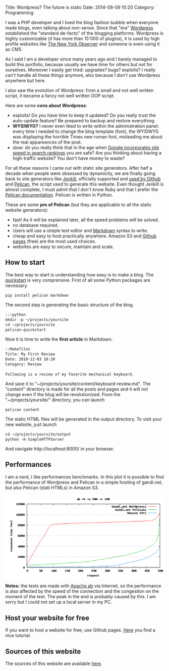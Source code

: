 Title: Wordpress? The future is static
Date: 2014-08-09 10:20
Category: Programming

I was a PHP developer and I lived the blog fashion bubble when everyone made blogs, 
even talking about non-sense. Since that "era" [Wordpress](http://www.wordpress.org)
established the "standard de-facto" of the blogging platforms. Wordpress is highly
customizable (it has more than 15'000 of plugins), it is used by high profile
websites like [The New York Observer](http://www.observer.com/) and someone is even
using it as CMS.

As I said I am a developer since many years ago and I barely managed to build this
portfolio, because usually we have time for others but not for ourselves. Moreover I 
easily get tired: upgrades? bugs? exploits? I really can't handle all these things
anymore, also because I don't use Wordpress anywhere but here.

I also saw the evolution of Wordpress: from a small and not well written script, 
it became a fancy not well written OOP script. 

Here are some __cons about Wordpress__:

 * exploits! Do you have time to keep it updated? Do you really trust the auto-update
 feature? Be prepared to backup and restore everything.
 * __WYSIWYG?__ I never even liked to write within the administration panel: every time I needed to change the blog template (font), the WYSIWYG was displaying the horrible Times new roman font, misleading me about the real appareances of the post.
 * slow: do you really think that in the age when [Google incorporates site speed in search
 rankings](http://www.mattcutts.com/blog/site-speed/) you are safe? Are you thinking
 about having a high-traffic website? You don't have money to waste?

For all these reasons I came out with static site generators. After half a decade when
people were obsessed by dynamicity, we are finally going back to site generators like
[Jenkill](http://jekyllrb.com/), officially supported and [used by Github](https://github.com/blog/1867-github-pages-now-runs-jekyll-2-2-0) and [Pelican](http://blog.getpelican.com/), the script
used to generate this website. Even thought Jenkill is almost complete, I must admit
that I don't know Ruby and that I prefer the [Pelican documentation](http://docs.getpelican.com/en/3.4.0/index.html). Pelican is written in Python.

These are some __pro of Pelican__ (but they are applicable to all the static website generators):

 * fast! As it will be explained later, all the speed problems will be solved.
 * no database required. 
 * Users will use a simple text editor and [Markdown](http://daringfireball.net/projects/markdown/)
 syntax to write.
 * cheap and easy to host practically anywhere. Amazon S3 and [Github pages](http://pages.github.com/) (free)
 are the most used choices.
 * websites are easy to secure, maintain and scale.

## How to start
The best way to start is understanding how easy is to make a blog. The [quickstart](http://docs.getpelican.com/en/3.4.0/quickstart.html) is very comprensive. First of all some Python packages are necessary.

    pip install pelican markdown

The second step is generating the basic structure of the blog.

	:::python
    mkdir -p ~/projects/yoursite
    cd ~/projects/yoursite
    pelican-quickstart

Now it is time to write the __first article__ in Markdown:

	::Makefiles
    Title: My First Review
    Date: 2010-12-03 10:20
    Category: Review
    
    Following is a review of my favorite mechanical keyboard.
 
And save it to "~/projects/yoursite/content/keyboard-review.md". The "content"
directory is made for all the posts and pages and it will not change even if the
blog will be revolutionized.
From the "~/projects/yoursite/" directory, you can launch

    pelican content

The static HTML files will be generated in the output directory. To visit your new
website, just launch

    cd ~/projects/yoursite/output
    python -m SimpleHTTPServer

And navigate http://localhost:8000/ in your browser.

## Performances

I am a nerd, I like performances benchmarks. In this plot it is possible to find the performance
of Wordpress and Pelican in a simple hosting of gandi.net, but also Pelican (stati HTMLs) in Amazon S3.

![benchmarks](/images/benchmark.png)

__Notes:__ the tests are made with [Apache ab](http://httpd.apache.org/docs/2.2/programs/ab.html) via Internet,
so the performance is also affected by the speed of the connection and the congestion on the moment
of the test. The peak in the end is probably caused by this. I am sorry but I could not set up a local server in my PC. 

## Host your website for free

If you want to host a website for free, use Github pages. [Here](http://www.circuidipity.com/github-pages.html) you find a nice tutorial.

## Sources of this website

The sources of this website are available [here](https://github.com/denadai2/marcodena.it).





